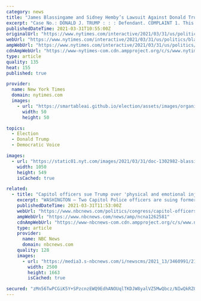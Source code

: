 ```yaml
---
category: news
title: "James Blassingame and Sidney Hemby’s Lawsuit Against Donald Trump"
excerpt: "Case No.: DONALD J. TRUMP : : : Defendant. COMPLAINT 1. This is a complaint for damages by U.S. Capitol Police officers for physical and emotional injuries caused by the defendant Donald Trump's wrongful conduct inciting a riot on January 6, 2021 ..."
publishedDateTime: 2021-03-31T10:55:00Z
originalUrl: "https://www.nytimes.com/interactive/2021/03/31/us/politics/blassingame-hemby-20210330-complaint-redacted.html"
webUrl: "https://www.nytimes.com/interactive/2021/03/31/us/politics/blassingame-hemby-20210330-complaint-redacted.html"
ampWebUrl: "https://www.nytimes.com/interactive/2021/03/31/us/politics/blassingame-hemby-20210330-complaint-redacted.amp.html"
cdnAmpWebUrl: "https://www-nytimes-com.cdn.ampproject.org/c/s/www.nytimes.com/interactive/2021/03/31/us/politics/blassingame-hemby-20210330-complaint-redacted.amp.html"
type: article
quality: 135
heat: 155
published: true

provider:
  name: New York Times
  domain: nytimes.com
  images:
    - url: "https://smartableai.github.io/election/assets/images/organizations/nytimes.com-50x50.jpg"
      width: 50
      height: 50

topics:
  - Election
  - Donald Trump
  - Democratic Voice

images:
  - url: "https://static01.nyt.com/images/2021/03/31/doc-1302982-blassingame-20210330-complaint-redacted1-promo/doc-1302982-blassingame-20210330-complaint-redacted1-promo-facebookJumbo.png"
    width: 1050
    height: 549
    isCached: true

related:
  - title: "Capitol officers sue Trump over 'physical and emotional injuries' from Jan. 6 attack"
    excerpt: "WASHINGTON — Two Capitol Police officers are suing former President Donald Trump over “physical and emotional injuries” they suffered during the attack on the Capitol Jan. 6, which they say was incited by the former president. Officers James ..."
    publishedDateTime: 2021-03-31T11:53:00Z
    webUrl: "https://www.nbcnews.com/politics/congress/capitol-officers-sue-trump-over-physical-emotional-injuries-jan-6-n1262581"
    ampWebUrl: "https://www.nbcnews.com/news/amp/ncna1262581"
    cdnAmpWebUrl: "https://www-nbcnews-com.cdn.ampproject.org/c/s/www.nbcnews.com/news/amp/ncna1262581"
    type: article
    provider:
      name: NBC News
      domain: nbcnews.com
    quality: 128
    images:
      - url: "https://media3.s-nbcnews.com/i/newscms/2021_13/3460991/210331-capitol-riot-mc-1141_ac907b44d1b20b0f9a1e1fc98e3f4723.JPG"
        width: 2500
        height: 1663
        isCached: true

secured: "zMn56TwPCGiK5Y+SPzcnzEWQ9EdhANOUqlTKDJW8yalVZ5MwQbcz/NIwQkRZQFuP+TdOQC0XdZcfzFXVPh3hyj124KL+/3Jb0mBhyG2Zk6IN4GlltRwOHEsO0/mHqza4nYV/EOhs8CijKxOAA372RbKpFeqgEtHl3xddoHQbfjqBRaXdczLFKQI08Mj0Mx/yLnaps8yeZB8+MhT09EFOUELaolSnsYXp1BnQVaj9kTRlWSdELDjcF1gHU9Lj1Bebt2mi2fLajePn6SkZXexJT5xOq6kKXMdJJssGDR6+OPju5HP3i6WDyciGsEHpKlm/xYRhC1G8YinEwlpn8Zo3w/pE6qSEMpIEgHzxvUnD8GY=;RVUaTr6UqT5fxqohNS4SCw=="
---
```


